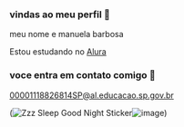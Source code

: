 ###  vindas ao meu perfil 💙

 meu nome e manuela barbosa
 
 Estou estudando no [Alura](http:www.alura.com.br)

 ### voce entra em contato comigo 📧

 00001118826814SP@al.educacao.sp.gov.br

(<img src="https://media.tenor.com/cSm-wcNRB6wAAAAi/zzz-sleep-good-night.gif" alt="Zzz Sleep Good Night Sticker"/>![image](https://github.com/3BMB21/3BMB2/assets/173461909/771f7b8d-9e2b-4997-9436-b7a9db896a56))
